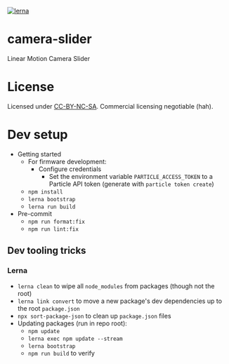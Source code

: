 [![lerna](https://img.shields.io/badge/maintained%20with-lerna-cc00ff.svg)](https://lerna.js.org/)

# camera-slider
Linear Motion Camera Slider

# License

Licensed under [CC-BY-NC-SA](LICENSE.md). Commercial licensing negotiable (hah).

# Dev setup

- Getting started
  - For firmware development:
    - Configure credentials
      - Set the environment variable `PARTICLE_ACCESS_TOKEN` to a Particle API token (generate with `particle token create`)
  - `npm install`
  - `lerna bootstrap`
  - `lerna run build`
- Pre-commit
  - `npm run format:fix`
  - `npm run lint:fix`

## Dev tooling tricks

### Lerna

- `lerna clean` to wipe all `node_modules` from packages (though not the root)
- `lerna link convert` to move a new package's dev dependencies up to the root `package.json`
- `npx sort-package-json` to clean up `package.json` files
- Updating packages (run in repo root):
  - `npm update`
  - `lerna exec npm update --stream`
  - `lerna bootstrap`
  - `npm run build` to verify
